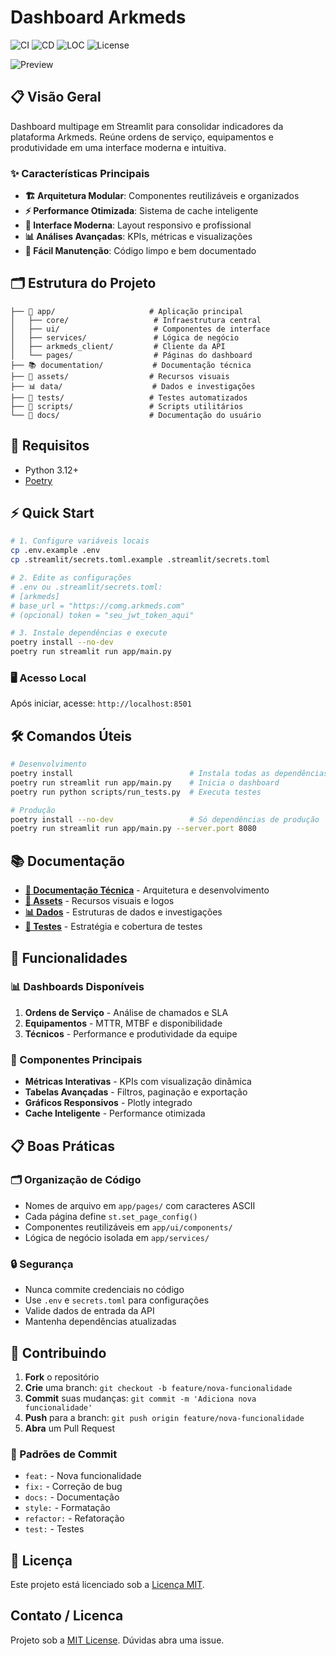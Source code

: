 # Dashboard Arkmeds

![CI](https://github.com/Rafaelrdl/Indicadores-comg/actions/workflows/ci.yml/badge.svg)
![CD](https://github.com/Rafaelrdl/Indicadores-comg/actions/workflows/cd.yml/badge.svg)
![LOC](https://img.shields.io/tokei/lines/github/Rafaelrdl/Indicadores-comg)
![License](https://img.shields.io/github/license/Rafaelrdl/Indicadores-comg)

![Preview](docs/home_page.png)

## 📋 Visão Geral

Dashboard multipage em Streamlit para consolidar indicadores da plataforma Arkmeds.
Reúne ordens de serviço, equipamentos e produtividade em uma interface moderna e intuitiva.

### ✨ Características Principais
- **🏗️ Arquitetura Modular**: Componentes reutilizáveis e organizados
- **⚡ Performance Otimizada**: Sistema de cache inteligente
- **🎨 Interface Moderna**: Layout responsivo e profissional
- **📊 Análises Avançadas**: KPIs, métricas e visualizações
- **🔧 Fácil Manutenção**: Código limpo e bem documentado

## 🗂️ Estrutura do Projeto

```
├── 📱 app/                     # Aplicação principal
│   ├── core/                   # Infraestrutura central
│   ├── ui/                     # Componentes de interface
│   ├── services/               # Lógica de negócio
│   ├── arkmeds_client/         # Cliente da API
│   └── pages/                  # Páginas do dashboard
├── 📚 documentation/           # Documentação técnica
├── 🎨 assets/                  # Recursos visuais
├── 📊 data/                    # Dados e investigações
├── 🧪 tests/                   # Testes automatizados
├── 📜 scripts/                 # Scripts utilitários
└── 📖 docs/                    # Documentação do usuário
```

## 🚀 Requisitos

- Python 3.12+
- [Poetry](https://python-poetry.org/docs/#installation)

## ⚡ Quick Start

```bash
# 1. Configure variáveis locais
cp .env.example .env
cp .streamlit/secrets.toml.example .streamlit/secrets.toml

# 2. Edite as configurações
# .env ou .streamlit/secrets.toml:
# [arkmeds]
# base_url = "https://comg.arkmeds.com"
# (opcional) token = "seu_jwt_token_aqui"

# 3. Instale dependências e execute
poetry install --no-dev
poetry run streamlit run app/main.py
```

### 🖥️ Acesso Local
Após iniciar, acesse: `http://localhost:8501`

## 🛠️ Comandos Úteis

```bash
# Desenvolvimento
poetry install                          # Instala todas as dependências
poetry run streamlit run app/main.py    # Inicia o dashboard
poetry run python scripts/run_tests.py  # Executa testes

# Produção
poetry install --no-dev                 # Só dependências de produção
poetry run streamlit run app/main.py --server.port 8080
```

## 📚 Documentação

- **[📖 Documentação Técnica](./documentation/)** - Arquitetura e desenvolvimento
- **[🎨 Assets](./assets/)** - Recursos visuais e logos
- **[📊 Dados](./data/)** - Estruturas de dados e investigações
- **[🧪 Testes](./tests/)** - Estratégia e cobertura de testes

## 🎯 Funcionalidades

### 📊 Dashboards Disponíveis
1. **Ordens de Serviço** - Análise de chamados e SLA
2. **Equipamentos** - MTTR, MTBF e disponibilidade
3. **Técnicos** - Performance e produtividade da equipe

### 🔧 Componentes Principais
- **Métricas Interativas** - KPIs com visualização dinâmica
- **Tabelas Avançadas** - Filtros, paginação e exportação
- **Gráficos Responsivos** - Plotly integrado
- **Cache Inteligente** - Performance otimizada

## 📋 Boas Práticas

### 🗂️ Organização de Código
- Nomes de arquivo em `app/pages/` com caracteres ASCII
- Cada página define `st.set_page_config()`
- Componentes reutilizáveis em `app/ui/components/`
- Lógica de negócio isolada em `app/services/`

### 🔒 Segurança
- Nunca commite credenciais no código
- Use `.env` e `secrets.toml` para configurações
- Valide dados de entrada da API
- Mantenha dependências atualizadas

## 🤝 Contribuindo

1. **Fork** o repositório
2. **Crie** uma branch: `git checkout -b feature/nova-funcionalidade`
3. **Commit** suas mudanças: `git commit -m 'Adiciona nova funcionalidade'`
4. **Push** para a branch: `git push origin feature/nova-funcionalidade`
5. **Abra** um Pull Request

### 📝 Padrões de Commit
- `feat:` - Nova funcionalidade
- `fix:` - Correção de bug
- `docs:` - Documentação
- `style:` - Formatação
- `refactor:` - Refatoração
- `test:` - Testes

## 📄 Licença

Este projeto está licenciado sob a [Licença MIT](LICENSE).

## Contato / Licenca

Projeto sob a [MIT License](LICENSE). Dúvidas abra uma issue.
<!-- Random comment for PR test -->

